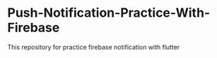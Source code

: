 # Push-Notification-Practice-With-Firebase
This repository for practice firebase notification with flutter
